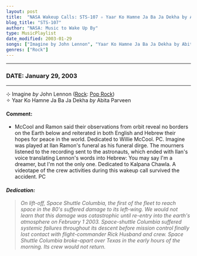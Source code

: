 ```yaml
---
layout: post
title:  "NASA Wakeup Calls: STS-107 ✧ Yaar Ko Hamne Ja Ba Ja Dekha by Abita Parveen ✦ January 29, 2003"
blog_title: "STS-107"
author: "NASA: Music to Wake Up By"
type: MusicPlaylist
date_modified: 2003-01-29
songs: ["Imagine by John Lennon", "Yaar Ko Hamne Ja Ba Ja Dekha by Abita Parveen"]
genres: ["Rock"]
---
```


----
### DATE: January 29, 2003
----
⊹ Imagine *by* John Lennon ([Rock](https://www.discogs.com/genre/Rock): [Pop Rock](https://www.discogs.com/style/Pop%20Rock)) <a target="blank_" href="https://www.discogs.com/John-Lennon-Imagine/master/1196014">
    <i class="fas fa-compact-disc"
       title="Discogs entry for this song"
       alt="Discogs entry for this song"
       style="font-size: 1.1em;"></i></a>
      &nbsp;<br />
✧ Yaar Ko Hamne Ja Ba Ja Dekha *by* Abita Parveen  

#### Comment:
* McCool and Ramon said their observations from orbit reveal no borders on the Earth below and reiterated in both English and Hebrew their hopes for peace in the world. Dedicated to Willie McCool. PC. Imagine was played at Ilan Ramon's funeral as his funeral dirge. The mourners listened to the recording sent to the astronauts, which ended with Ilan's voice translating Lennon's words into Hebrew: You may say I'm a dreamer, but I'm not the only one.
Dedicated to Kalpana Chawla. A videotape of the crew activities during this wakeup call survived the accident. PC

#### *Dedication:*
> *On lift-off, Space Shuttle Columbia, the first of the fleet to reach space in the 80's suffered damage to its left-wing. We would not learn that this damage was catastrophic until re-entry into the earth's atmosphere on February 1 2003. Space-shuttle Columbia suffered systemic failures throughout its descent before mission control finally lost contact with flight-commander Rick Husband and crew. Space Shuttle Columbia broke-apart over Texas in the early hours of the morning. Its crew would not return.*

<br/>
<center>
	<a target="_blank"
	   href="https://twitter.com/intent/tweet?hashtags=Space,NASA,Playlist,NASAWakeupCalls,SpaceProgram&text=🚀 {{ page.author}}, {{ page.title }}. {{ site.url }}{{ page.url }}&via=nasawakeupcalls"><i class="fab fa-twitter" title="Tweet this page" alt="Tweet this page" style="font-size: 1.3em;"></i></a>
	&nbsp; 	<i class="fas fa-user-astronaut" style="font-size: 1.5em;"></i> &nbsp;
    <a id="custom_amazon_link"
       type="amzn" search="#"
       category="popular music">
    <i class="fab fa-amazon" style="font-size: 1.3em;"></i></a>
</center>

<!-- Randomly resolve an individual entry from a song array -->
<script src="/assets/javascript/seedrandom.min.js"></script>
<script>
  var wake_me_up = ["Imagine by John Lennon", "Yaar Ko Hamne Ja Ba Ja Dekha by Abita Parveen"];
  var prng = new Math.seedrandom();
  function randomSong() {
    song = wake_me_up[Math.floor(Math.random() * wake_me_up.length)];
    var amazon_link = document.getElementById("custom_amazon_link");
    amazon_link.setAttribute("search", song);
  }
  window.onload = randomSong();
</script>
